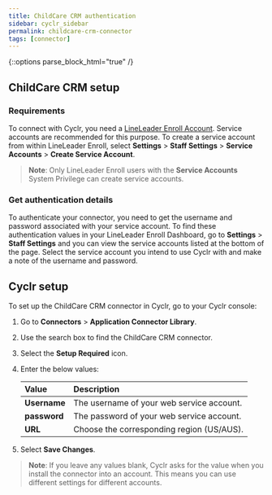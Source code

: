 ```yaml
---
title: ChildCare CRM authentication
sidebar: cyclr_sidebar
permalink: childcare-crm-connector
tags: [connector]
---
```

{::options parse_block_html="true" /}
<section class="card">

## ChildCare CRM setup

### Requirements

To connect with Cyclr, you need a [LineLeader Enroll Account](https://login.lineleader.com/login?from=enroll). Service accounts are recommended for this purpose. To create a service account from within LineLeader Enroll, select **Settings** > **Staff Settings** > **Service Accounts** > **Create Service Account**. 

> **Note**: Only LineLeader Enroll users with the **Service Accounts** System Privilege can create service accounts.

### Get authentication details

To authenticate your connector, you need to get the username and password associated with your service account. To find these authentication values in your LineLeader Enroll Dashboard, go to **Settings** > **Staff Settings** and you can view the service accounts listed at the bottom of the page. Select the service account you intend to use Cyclr with and make a note of the username and password. 

</section>
<section class="card">

## Cyclr setup

To set up the ChildCare CRM connector in Cyclr, go to your Cyclr console:

1. Go to **Connectors** > **Application Connector Library**.

2. Use the search box to find the ChildCare CRM connector.

3. Select the **Setup Required** icon.

4. Enter the below values:

   | Value              | Description                                 |
   | :----------------- | :------------------------------------------ |
   | **Username**       | The username of your web service account.   |
   | **password**       | The password of your web service account.   |
   | **URL**            | Choose the corresponding region (US/AUS).   |

5. Select **Save Changes**.

> **Note**: If you leave any values blank, Cyclr asks for the value when you install the connector into an account. This means you can use different settings for different accounts.
